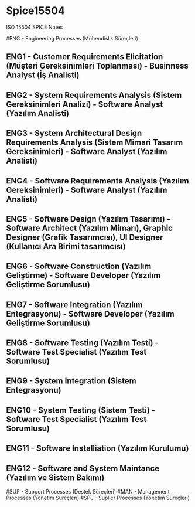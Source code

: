 # Spice15504
ISO 15504 SPICE Notes

#ENG - Engineering Processes (Mühendislik Süreçleri)
## ENG1  - Customer Requirements Elicitation (Müşteri Gereksinimleri Toplanması) - Businness Analyst (İş Analisti)
## ENG2  - System Requirements Analysis (Sistem Gereksinimleri Analizi) - Software Analyst (Yazılım Analisti)
## ENG3  - System Architectural Design Requirements Analysis (Sistem Mimari Tasarım Gereksinimleri) - Software Analyst (Yazılım Analisti)
## ENG4  - Software Requirements Analysis (Yazılım Gereksinimleri) - Software Analyst (Yazılım Analisti)
## ENG5  - Software Design (Yazılım Tasarımı) - Software Architect (Yazılım Mimarı), Graphic Designer (Grafik Tasarımcısı), UI Designer (Kullanıcı Ara Birimi tasarımcısı)
## ENG6  - Software Construction (Yazılım Geliştirme) - Software Developer (Yazılım Geliştirme Sorumlusu)
## ENG7  - Software Integration (Yazılım Entegrasyonu) - Software Developer (Yazılım Geliştirme Sorumlusu)
## ENG8  - Software Testing (Yazılım Testi) - Software Test Specialist (Yazılım Test Sorumlusu)
## ENG9  - System Integration (Sistem Entegrasyonu)
## ENG10 - System Testing (Sistem Testi) - Software Test Specialist (Yazılım Test Sorumlusu)
## ENG11 - Software Installiation (Yazılım Kurulumu)
## ENG12 - Software and System Maintance (Yazılım ve Sistem Bakımı)

#SUP - Support Processes (Destek Süreçleri)
#MAN - Management Processes (Yönetim Süreçleri)
#SPL - Suplier Processes (Yönetim Süreçleri)
